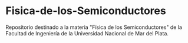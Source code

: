 # Fisica-de-los-Semiconductores

Repositorio destinado a la materia "Física de los Semiconductores" de la Facultad de Ingeniería de la Universidad Nacional de Mar del Plata.